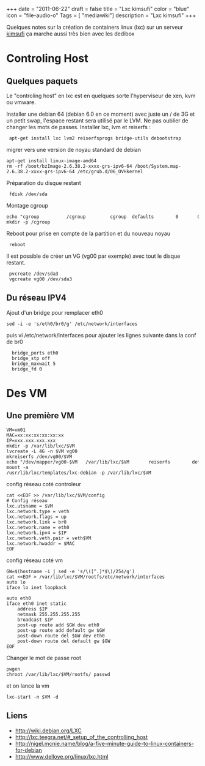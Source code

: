 +++
date = "2011-06-22"
draft = false
title = "Lxc kimsufi"
color = "blue"
icon = "file-audio-o"
Tags = [ "mediawiki"]
description = "Lxc kimsufi"
+++

Quelques notes sur la création de containers linux (lxc) sur un serveur
[kimsufi](http://kimsufi.com) ça marche aussi très bien avec les dedibox

Controling Host
===============

Quelques paquets
----------------

Le "controling host" en lxc est en quelques sorte l'hyperviseur de xen,
kvm ou vmware.

Installer une debian 64 (debian 6.0 en ce moment) avec juste un / de 3G
et un petit swap, l'espace restant sera utilisé par le LVM. Ne pas
oublier de changer les mots de passes. Installer lxc, lvm et reiserfs :

     apt-get install lxc lvm2 reiserfsprogs bridge-utils debootstrap

migrer vers une version de noyau standard de debian

    apt-get install linux-image-amd64
    rm -rf /boot/bzImage-2.6.38.2-xxxx-grs-ipv6-64 /boot/System.map-2.6.38.2-xxxx-grs-ipv6-64 /etc/grub.d/06_OVHkernel

Préparation du disque restant

     fdisk /dev/sda

Montage cgroup

    echo "cgroup          /cgroup         cgroup  defaults        0       0" >>  /etc/fstab
    mkdir -p /cgroup

Reboot pour prise en compte de la partition et du nouveau noyau

     reboot

Il est possible de créer un VG (vg00 par exemple) avec tout le disque
restant.

     pvcreate /dev/sda3
     vgcreate vg00 /dev/sda3

Du réseau IPV4
--------------

Ajout d'un bridge pour remplacer eth0

    sed -i -e 's/eth0/br0/g' /etc/network/interfaces

puis vi /etc/network/interfaces pour ajouter les lignes suivante dans la
conf de br0

      bridge_ports eth0
      bridge_stp off
      bridge_maxwait 5
      bridge_fd 0

Des VM
======

Une première VM
---------------

    VM=vm01
    MAC=xx:xx:xx:xx:xx:xx
    IP=xxx.xxx.xxx.xxx
    mkdir -p /var/lib/lxc/$VM
    lvcreate -L 4G -n $VM vg00
    mkreiserfs /dev/vg00/$VM
    echo "/dev/mapper/vg00-$VM   /var/lib/lxc/$VM       reiserfs        defaults        0       2" >> /etc/fstab
    mount -a
    /usr/lib/lxc/templates/lxc-debian -p /var/lib/lxc/$VM

config réseau coté controleur

    cat <<EOF >> /var/lib/lxc/$VM/config
    # Config réseau
    lxc.utsname = $VM
    lxc.network.type = veth
    lxc.network.flags = up
    lxc.network.link = br0
    lxc.network.name = eth0
    lxc.network.ipv4 = $IP
    lxc.network.veth.pair = veth$VM
    lxc.network.hwaddr = $MAC   
    EOF

config réseau coté vm

    GW=$(hostname -i | sed -e 's/\([^.]*$\)/254/g')
    cat <<EOF > /var/lib/lxc/$VM/rootfs/etc/network/interfaces
    auto lo
    iface lo inet loopback

    auto eth0
    iface eth0 inet static
        address $IP
        netmask 255.255.255.255
        broadcast $IP
        post-up route add $GW dev eth0
        post-up route add default gw $GW
        post-down route del $GW dev eth0
        post-down route del default gw $GW
    EOF

Changer le mot de passe root

    pwgen
    chroot /var/lib/lxc/$VM/rootfs/ passwd

et on lance la vm

    lxc-start -n $VM -d

Liens
-----

-   <http://wiki.debian.org/LXC>
-   <http://lxc.teegra.net/#_setup_of_the_controlling_host>
-   <http://nigel.mcnie.name/blog/a-five-minute-guide-to-linux-containers-for-debian>
-   <http://www.delloye.org/linux/lxc.html>

